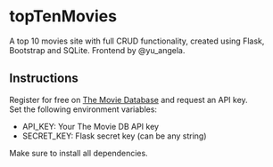# topTenMovies
A top 10 movies site with full CRUD functionality, created using Flask, Bootstrap and SQLite. Frontend by @yu_angela.

## Instructions
Register for free on [The Movie Database](https://www.themoviedb.org/) and request an API key.<br>Set the following environment variables:
- API_KEY: Your The Movie DB API key
- SECRET_KEY: Flask secret key (can be any string)

Make sure to install all dependencies.
